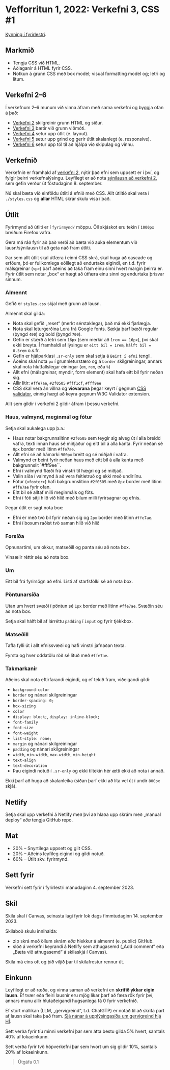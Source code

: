 # Vefforritun 1, 2022: Verkefni 3, CSS #1

[Kynning í fyrirlestri](https://youtu.be/6Q_vhvd89w0).

## Markmið

- Tengja CSS við HTML.
- Aðlaganir á HTML fyrir CSS.
- Notkun á grunn CSS með box model; visual formatting model og; letri og litum.

## Verkefni 2–6

Í verkefnum 2–6 munum við vinna áfram með sama verkefni og byggja ofan á það:

- [Verkefni 2](https://github.com/vefforritun/vef1-2023-v2) skilgreinir grunn HTML og síður.
- [Verkefni 3](https://github.com/vefforritun/vef1-2023-v3) bætir við grunn viðmóti.
- [Verkefni 4](https://github.com/vefforritun/vef1-2023-v4) setur upp útlit (e. layout).
- [Verkefni 5](https://github.com/vefforritun/vef1-2023-v5) setur upp grind og gerir útlit skalanlegt (e. responsive).
- [Verkefni 6](https://github.com/vefforritun/vef1-2023-v6) setur upp tól til að hjálpa við skipulag og vinnu.

## Verkefnið

Verkefnið er framhald af [verkefni 2](https://github.com/vefforritun/vef1-2023-v2), nýtir það efni sem uppsett er í því, og fylgir þeirri verkefnalýsingu. Leyfilegt er að nota [sýnilausn að verkefni 2](https://github.com/vefforritun/vef1-2023-v2-synilausn), sem gefin verður út föstudaginn 8. september.

Nú skal bæta við einföldu útliti á efnið með CSS. Allt útlitið skal vera í `./styles.css` og **allar** HTML skrár skulu vísa í það.

## Útlit

Fyrirmynd að útliti er í `fyrirmynd/` möppu. Öll skjáskot eru tekin í `1000px` breiðum Firefox vafra.

Gera má ráð fyrir að það verði að bæta við auka elementum við lausn/sýnilausn til að geta náð fram útliti.

Þar sem allt útlit skal útfæra í einni CSS skrá, skal huga að cascade og erfðum, þó er fullkomlega eðlilegt að endurtaka eigindi, en t.d. fyrir málsgreinar (`<p>`) þarf aðeins að taka fram einu sinni hvert margin þeirra er. Fyrir útlit sem notar „box“ er hægt að útfæra einu sinni og endurtaka þrisvar sinnum.

### Almennt

Gefið er `styles.css` skjal með grunn að lausn.

Almennt skal gilda:

- Nota skal gefið „reset“ (merkt sérstaklega), það má ekki fjarlægja.
- Nota skal leturgerðina Lora frá Google fonts. Sækja þarf bæði regular (þyngd `400`) og bold (þyngd `700`).
- Gefin er stærð á letri sem `16px` (sem merkir að `1rem == 16px`), því skal ekki breyta. Í framhaldi af lýsingu er `eitt bil = 1rem`, `hálft bil = 0.5rem` o.s.fr.
- Gefin er hjálparklasi `.sr-only` sem skal setja á `Beint í efni` tengil.
- Aðeins skal nota `px` í grunnleturstærð og á `border` skilgreiningar, annars skal nota hlutfallslegar einingar (`em`, `rem`, eða `%`)
- Allt efni (málsgreinar, myndir, form element) skal hafa eitt bil fyrir neðan sig.
- Allir litir: `#ffe7ae`, `#2f0505` `#fff1cf`, `#fff9ee`
- CSS skal vera án villna og **viðvarana** þegar keyrt í gegnum [CSS validator](https://jigsaw.w3.org/css-validator/), einnig hægt að keyra gegnum W3C Validator extension.

Allt sem gildir í verkefni 2 gildir áfram í þessu verkefni.

### Haus, valmynd, meginmál og fótur

Setja skal aukalega upp þ.a.:

- Haus notar bakgrunnslitinn `#2f0505` sem teygir sig alveg út í alla breidd vafra, texti innan haus sé miðjaður og eitt bil á alla kanta. Fyrir neðan sé `8px` border með litinn `#ffe7ae`.
- Allt efni sé að hámarki `900px` breitt og sé miðjað í vafra.
- Valmynd er beint fyrir neðan haus með eitt bil á alla kanta með bakgrunnslit `#fff9ee``.
- Efni í valmynd flæði frá vinstri til hægri og sé miðjað.
- Valin síða í valmynd á að vera feitletruð og ekki með undirlínu.
- Fótur (`<footer>`) hafi bakgrunnslitinn `#2f0505` með `8px` border með litinn `#ffe7ae` fyrir ofan.
- Eitt bil sé alltaf milli meginmáls og fóts.
- Efni í fóti sitji hlið við hlið með bilum milli fyrirsagnar og efnis.

Þegar útlit er sagt nota box:

- Efni er með tvö bil fyrir neðan sig og `2px` border með litinn `#ffe7ae`.
- Efni í boxum raðist tvö saman hlið við hlið

### Forsíða

Opnunartími, um okkur, matseðill og panta séu að nota box.

Vinsælir réttir séu að nota box.

### Um

Eitt bil frá fyrirsögn að efni. Listi af starfsfólki sé að nota box.


### Pöntunarsíða

Utan um hvert svæði í pöntun sé `1px` border með litinn `#ffe7ae`. Svæðin séu að nota box.

Setja skal hálft bil af lárréttu `padding` í `input` og fyrir tjékkbox.

### Matseðill

Tafla fylli út í allt efnissvæði og hafi vinstri jafnaðan texta.

Fyrsta og hver oddatölu röð sé lituð með `#ffe7ae`.

### Takmarkanir

Aðeins skal nota eftirfarandi eigindi, og ef tekið fram, viðeigandi gildi:

- `background-color`
- `border` og nánari skilgreiningar
- `border-spacing: 0;`
- `box-sizing`
- `color`
- `display: block;`, `display: inline-block;`
- `font-family`
- `font-size`
- `font-weight`
- `list-style: none;`
- `margin` og nánari skilgreiningar
- `padding` og nánari skilgreiningar
- `width`, `min-width`, `max-width`, `min-height`
- `text-align`
- `text-decoration`
- Þau eigindi notuð í `.sr-only` og ekki tiltekin hér ætti ekki að nota í annað.

Ekki þarf að huga að skalanleika (síðan þarf ekki að líta vel út í undir `800px` skjá).

## Netlify

Setja skal upp verkefni á Netlify með því að hlaða upp skrám með „manual deploy“ _eða_ tengja GitHub repo.

## Mat

- 20% – Snyrtilega uppsett og gilt CSS.
- 20% – Aðeins leyfileg eigindi og gildi notuð.
- 60% – Útlit skv. fyrirmynd.

## Sett fyrir

Verkefni sett fyrir í fyrirlestri mánudaginn 4. september 2023.

## Skil

Skila skal í Canvas, seinasta lagi fyrir lok dags fimmtudaginn 14. september 2023.

Skilaboð skulu innihalda:

- zip skrá með öllum skrám _eða_ hlekkur á almennt (e. public) GitHub.
- slóð á verkefni keyrandi á Netlify sem athugasemd („Add comment“ eða „Bæta við athugasemd“ á skilaskjá í Canvas).

Skila má eins oft og þið viljið þar til skilafrestur rennur út.

## Einkunn

Leyfilegt er að ræða, og vinna saman að verkefni en **skrifið ykkar eigin lausn**. Ef tvær eða fleiri lausnir eru mjög líkar þarf að færa rök fyrir því, annars munu allir hlutaðeigandi hugsanlega fá 0 fyrir verkefnið.

Ef stórt mállíkan (LLM, „gervigreind“, t.d. ChatGTP) er notað til að skrifa part af lausn skal taka það fram. [Sjá nánar á upplýsingasíða um gervigreind hjá HÍ](https://gervigreind.hi.is/).

Sett verða fyrir tíu minni verkefni þar sem átta bestu gilda 5% hvert, samtals 40% af lokaeinkunn.

Sett verða fyrir tvö hópverkefni þar sem hvort um sig gildir 10%, samtals 20% af lokaeinkunn.

> Útgáfa 0.1
